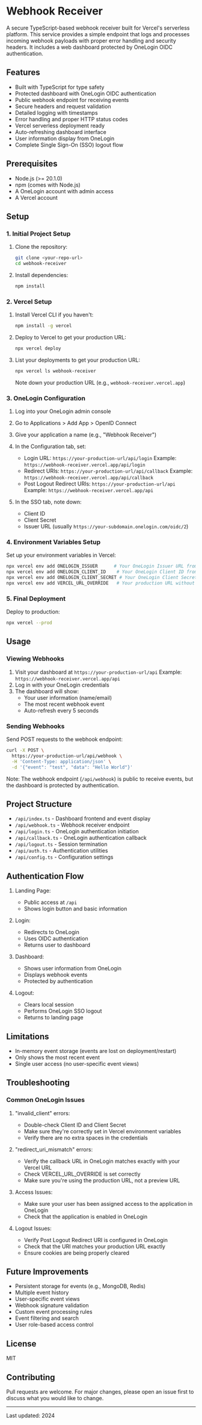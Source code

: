 # Webhook Receiver

A secure TypeScript-based webhook receiver built for Vercel's serverless platform. This service provides a simple endpoint that logs and processes incoming webhook payloads with proper error handling and security headers. It includes a web dashboard protected by OneLogin OIDC authentication.

## Features

- Built with TypeScript for type safety
- Protected dashboard with OneLogin OIDC authentication
- Public webhook endpoint for receiving events
- Secure headers and request validation
- Detailed logging with timestamps
- Error handling and proper HTTP status codes
- Vercel serverless deployment ready
- Auto-refreshing dashboard interface
- User information display from OneLogin
- Complete Single Sign-On (SSO) logout flow

## Prerequisites

- Node.js (>= 20.1.0)
- npm (comes with Node.js)
- A OneLogin account with admin access
- A Vercel account

## Setup

### 1. Initial Project Setup

1. Clone the repository:
   ```bash
   git clone <your-repo-url>
   cd webhook-receiver
   ```

2. Install dependencies:
   ```bash
   npm install
   ```

### 2. Vercel Setup

1. Install Vercel CLI if you haven't:
   ```bash
   npm install -g vercel
   ```

2. Deploy to Vercel to get your production URL:
   ```bash
   npx vercel deploy
   ```

3. List your deployments to get your production URL:
   ```bash
   npx vercel ls webhook-receiver
   ```
   Note down your production URL (e.g., `webhook-receiver.vercel.app`)

### 3. OneLogin Configuration

1. Log into your OneLogin admin console
2. Go to Applications > Add App > OpenID Connect
3. Give your application a name (e.g., "Webhook Receiver")

4. In the Configuration tab, set:
   - Login URL: `https://your-production-url/api/login`
     Example: `https://webhook-receiver.vercel.app/api/login`
   - Redirect URIs: `https://your-production-url/api/callback`
     Example: `https://webhook-receiver.vercel.app/api/callback`
   - Post Logout Redirect URIs: `https://your-production-url/api`
     Example: `https://webhook-receiver.vercel.app/api`

5. In the SSO tab, note down:
   - Client ID
   - Client Secret
   - Issuer URL (usually `https://your-subdomain.onelogin.com/oidc/2`)

### 4. Environment Variables Setup

Set up your environment variables in Vercel:

```bash
npx vercel env add ONELOGIN_ISSUER      # Your OneLogin Issuer URL from SSO tab
npx vercel env add ONELOGIN_CLIENT_ID    # Your OneLogin Client ID from SSO tab
npx vercel env add ONELOGIN_CLIENT_SECRET # Your OneLogin Client Secret from SSO tab
npx vercel env add VERCEL_URL_OVERRIDE   # Your production URL without https:// prefix
```

### 5. Final Deployment

Deploy to production:
```bash
npx vercel --prod
```

## Usage

### Viewing Webhooks

1. Visit your dashboard at `https://your-production-url/api`
   Example: `https://webhook-receiver.vercel.app/api`
2. Log in with your OneLogin credentials
3. The dashboard will show:
   - Your user information (name/email)
   - The most recent webhook event
   - Auto-refresh every 5 seconds

### Sending Webhooks

Send POST requests to the webhook endpoint:

```bash
curl -X POST \
  https://your-production-url/api/webhook \
  -H 'Content-Type: application/json' \
  -d '{"event": "test", "data": "Hello World"}'
```

Note: The webhook endpoint (`/api/webhook`) is public to receive events, but the dashboard is protected by authentication.

## Project Structure

- `/api/index.ts` - Dashboard frontend and event display
- `/api/webhook.ts` - Webhook receiver endpoint
- `/api/login.ts` - OneLogin authentication initiation
- `/api/callback.ts` - OneLogin authentication callback
- `/api/logout.ts` - Session termination
- `/api/auth.ts` - Authentication utilities
- `/api/config.ts` - Configuration settings

## Authentication Flow

1. Landing Page:
   - Public access at `/api`
   - Shows login button and basic information

2. Login:
   - Redirects to OneLogin
   - Uses OIDC authentication
   - Returns user to dashboard

3. Dashboard:
   - Shows user information from OneLogin
   - Displays webhook events
   - Protected by authentication

4. Logout:
   - Clears local session
   - Performs OneLogin SSO logout
   - Returns to landing page

## Limitations

- In-memory event storage (events are lost on deployment/restart)
- Only shows the most recent event
- Single user access (no user-specific event views)

## Troubleshooting

### Common OneLogin Issues

1. "invalid_client" errors:
   - Double-check Client ID and Client Secret
   - Make sure they're correctly set in Vercel environment variables
   - Verify there are no extra spaces in the credentials

2. "redirect_uri_mismatch" errors:
   - Verify the callback URL in OneLogin matches exactly with your Vercel URL
   - Check VERCEL_URL_OVERRIDE is set correctly
   - Make sure you're using the production URL, not a preview URL

3. Access Issues:
   - Make sure your user has been assigned access to the application in OneLogin
   - Check that the application is enabled in OneLogin

4. Logout Issues:
   - Verify Post Logout Redirect URI is configured in OneLogin
   - Check that the URI matches your production URL exactly
   - Ensure cookies are being properly cleared

## Future Improvements

- Persistent storage for events (e.g., MongoDB, Redis)
- Multiple event history
- User-specific event views
- Webhook signature validation
- Custom event processing rules
- Event filtering and search
- User role-based access control

## License

MIT

## Contributing

Pull requests are welcome. For major changes, please open an issue first to discuss what you would like to change.

---
Last updated: 2024